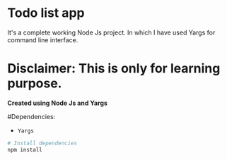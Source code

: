 # Todo list app
It's a complete working Node Js project. In which I have used Yargs for command line interface.

# Disclaimer: This is only for learning purpose. 


**Created using  Node Js and Yargs**

#Dependencies:
- `Yargs`

```bash
# Install dependencies
npm install

